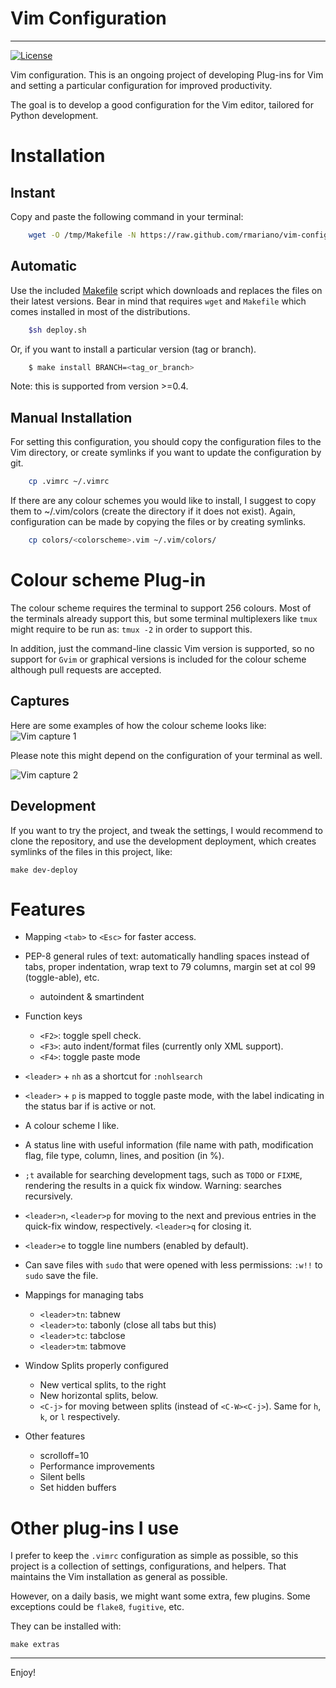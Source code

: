 # Vim Configuration
-------------------

[![License](http://img.shields.io/license/MIT.png?color=green)](http://opensource.org/licenses/MIT)


Vim configuration.
This is an ongoing project of developing Plug-ins for Vim and setting
a particular configuration for improved productivity.

The goal is to develop a good configuration for the Vim editor, tailored
for Python development.

# Installation

## Instant

Copy and paste the following command in your terminal:

```bash
	wget -O /tmp/Makefile -N https://raw.github.com/rmariano/vim-config/master/Makefile && cd /tmp && make && cd -
```

## Automatic

Use the included [Makefile](Makefile) script which downloads and replaces the files on
their latest versions. Bear in mind that requires ``wget`` and ``Makefile`` which comes
installed in most of the distributions.

```bash
    $sh deploy.sh
```

Or, if you want to install a particular version (tag or branch).

```bash
    $ make install BRANCH=<tag_or_branch>
```

Note: this is supported from version >=0.4.

## Manual Installation

For setting this configuration, you should copy the configuration files to
the Vim directory, or create symlinks if you want to update the configuration
by git.

```bash
    cp .vimrc ~/.vimrc
```

If there are any colour schemes you would like to install, I suggest to copy
them to ~/.vim/colors (create the directory if it does not exist).
Again, configuration can be made by copying the files or by creating symlinks.


```bash
    cp colors/<colorscheme>.vim ~/.vim/colors/
```

# Colour scheme Plug-in

The colour scheme requires the terminal to support 256 colours. Most of the
terminals already support this, but some terminal multiplexers like `tmux`
might require to be run as: ``tmux -2`` in order to support this.

In addition, just the command-line classic Vim version is supported, so no
support for ``Gvim`` or graphical versions is included for the colour scheme
although pull requests are accepted.

## Captures

Here are some examples of how the colour scheme looks like:
![Vim capture 1](http://rmariano.github.io/itarch/vim-capture1.png)

Please note this might depend on the configuration of your terminal as well.

![Vim capture 2](http://rmariano.github.io/itarch/vim-capture2.png)

## Development

If you want to try the project, and tweak the settings, I would recommend to clone the repository,
and use the development deployment, which creates symlinks of the files in this project, like:

    make dev-deploy


# Features

 * Mapping `<tab>` to `<Esc>` for faster access.
 * PEP-8 general rules of text: automatically handling spaces instead of tabs,
   proper indentation, wrap text to 79 columns, margin set at col 99 (toggle-able), etc.

   * autoindent & smartindent

 * Function keys
    * `<F2>`: toggle spell check.
    * `<F3>`: auto indent/format files (currently only XML support).
    * `<F4>`: toggle paste mode

 * ``<leader>`` +  ``nh`` as a shortcut for ``:nohlsearch``
 * `<leader>` + `p` is mapped to toggle paste mode, with the label indicating
   in the status bar if is active or not.
 * A colour scheme I like.
 * A status line with useful information (file name with path, modification
   flag, file type, column, lines, and position (in %).
 * `;t` available for searching development tags, such as `TODO` or `FIXME`,
   rendering the results in a quick fix window. Warning: searches recursively.
 * `<leader>n`, `<leader>p` for moving to the next and previous entries in the
   quick-fix window, respectively. `<leader>q` for closing it.
 * `<leader>e` to toggle line numbers (enabled by default).
 * Can save files with `sudo` that were opened with less permissions: `:w!!` to `sudo` save the file.
 * Mappings for managing tabs
    * `<leader>tn`:  tabnew
    * `<leader>to`:  tabonly (close all tabs but this)
    * `<leader>tc`:  tabclose
    * `<leader>tm`:  tabmove

* Window Splits properly configured
	* New vertical splits, to the right
	* New horizontal splits, below.
	* `<C-j>` for moving between splits (instead of `<C-W><C-j>`). Same for `h`, `k`, or `l` respectively.

* Other features
    * scrolloff=10
    * Performance improvements
    * Silent bells
    * Set hidden buffers

# Other plug-ins I use

I prefer to keep the `.vimrc` configuration as simple as possible, so this project is a collection of settings,
configurations, and helpers. That maintains the Vim installation as general as possible.

However, on a daily basis, we might want some extra, few plugins. Some exceptions could be ``flake8``, ``fugitive``, etc.

They can be installed with:

    make extras

------

Enjoy!
